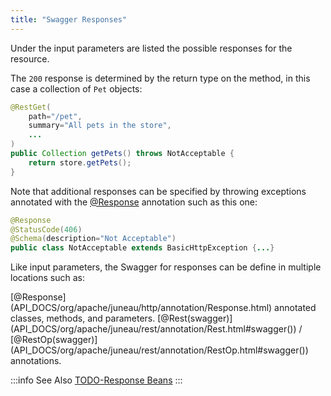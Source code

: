 ```yaml
---
title: "Swagger Responses"
---
```


Under the input parameters are listed the possible responses for the resource.

The `200` response is determined by the return type on the method, in this case a collection of `Pet` objects:

```java
@RestGet(
    path="/pet",
    summary="All pets in the store",
    ...
)
public Collection getPets() throws NotAcceptable {
    return store.getPets();
}
```

Note that additional responses can be specified by throwing exceptions annotated with the [@Response](API_DOCS/org/apache/juneau/http/annotation/Response.html) annotation such as this one:

```java
@Response
@StatusCode(406)
@Schema(description="Not Acceptable")
public class NotAcceptable extends BasicHttpException {...}
```

Like input parameters, the Swagger for responses can be define in multiple locations such as:

<tree>
<node-0><java-annotation>[@Response](API_DOCS/org/apache/juneau/http/annotation/Response.html)</java-annotation> annotated classes, methods, and parameters.</node-0>
<node-0><java-annotation>[@Rest(swagger)](API_DOCS/org/apache/juneau/rest/annotation/Rest.html#swagger())</java-annotation> / <java-annotation>[@RestOp(swagger)](API_DOCS/org/apache/juneau/rest/annotation/RestOp.html#swagger())</java-annotation> annotations.</node-0>
</tree>

:::info See Also
[TODO-Response Beans](..)
:::